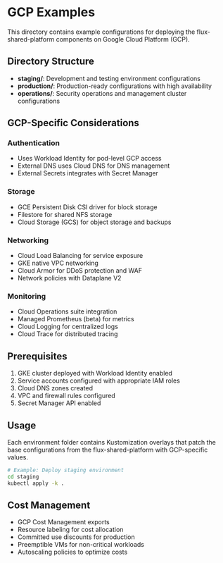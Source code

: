 # GCP Examples

This directory contains example configurations for deploying the flux-shared-platform components on Google Cloud Platform (GCP).

## Directory Structure

- **staging/**: Development and testing environment configurations
- **production/**: Production-ready configurations with high availability
- **operations/**: Security operations and management cluster configurations

## GCP-Specific Considerations

### Authentication
- Uses Workload Identity for pod-level GCP access
- External DNS uses Cloud DNS for DNS management
- External Secrets integrates with Secret Manager

### Storage
- GCE Persistent Disk CSI driver for block storage
- Filestore for shared NFS storage
- Cloud Storage (GCS) for object storage and backups

### Networking
- Cloud Load Balancing for service exposure
- GKE native VPC networking
- Cloud Armor for DDoS protection and WAF
- Network policies with Dataplane V2

### Monitoring
- Cloud Operations suite integration
- Managed Prometheus (beta) for metrics
- Cloud Logging for centralized logs
- Cloud Trace for distributed tracing

## Prerequisites

1. GKE cluster deployed with Workload Identity enabled
2. Service accounts configured with appropriate IAM roles
3. Cloud DNS zones created
4. VPC and firewall rules configured
5. Secret Manager API enabled

## Usage

Each environment folder contains Kustomization overlays that patch the base configurations from the flux-shared-platform with GCP-specific values.

```bash
# Example: Deploy staging environment
cd staging
kubectl apply -k .
```

## Cost Management

- GCP Cost Management exports
- Resource labeling for cost allocation
- Committed use discounts for production
- Preemptible VMs for non-critical workloads
- Autoscaling policies to optimize costs